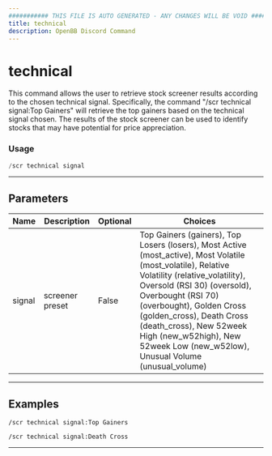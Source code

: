 ```yaml
---
########### THIS FILE IS AUTO GENERATED - ANY CHANGES WILL BE VOID ###########
title: technical
description: OpenBB Discord Command
---
```


# technical

This command allows the user to retrieve stock screener results according to the chosen technical signal. Specifically, the command "/scr technical signal:Top Gainers" will retrieve the top gainers based on the technical signal chosen. The results of the stock screener can be used to identify stocks that may have potential for price appreciation.

### Usage

```python wordwrap
/scr technical signal
```

---

## Parameters

| Name | Description | Optional | Choices |
| ---- | ----------- | -------- | ------- |
| signal | screener preset | False | Top Gainers (gainers), Top Losers (losers), Most Active (most_active), Most Volatile (most_volatile), Relative Volatility (relative_volatility), Oversold (RSI  30) (oversold), Overbought (RSI  70) (overbought), Golden Cross (golden_cross), Death Cross (death_cross), New 52week High (new_w52high), New 52week Low (new_w52low), Unusual Volume (unusual_volume) |


---

## Examples

```
/scr technical signal:Top Gainers
```
```
/scr technical signal:Death Cross
```

---

